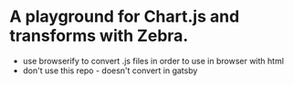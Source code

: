 # A playground for Chart.js and transforms with Zebra. 

- use browserify to convert .js files in order to use in browser with html 
- don't use this repo - doesn't convert in gatsby

